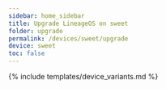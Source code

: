 ```yaml
---
sidebar: home_sidebar
title: Upgrade LineageOS on sweet
folder: upgrade
permalink: /devices/sweet/upgrade
device: sweet
toc: false
---
```

{% include templates/device_variants.md %}
